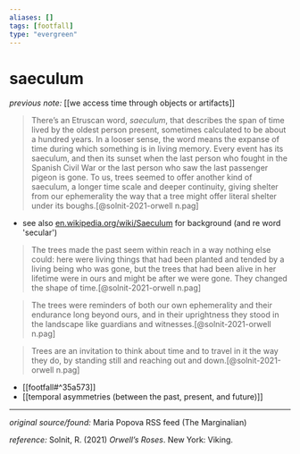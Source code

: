 ```yaml
---
aliases: []
tags: [footfall]
type: "evergreen"
---
```


# saeculum

_previous note:_ [[we access time through objects or artifacts]]

> There’s an Etruscan word, _saeculum_, that describes the span of time lived by the oldest person present, sometimes calculated to be about a hundred years. In a looser sense, the word means the expanse of time during which something is in living memory. Every event has its saeculum, and then its sunset when the last person who fought in the Spanish Civil War or the last person who saw the last passenger pigeon is gone. To us, trees seemed to offer another kind of saeculum, a longer time scale and deeper continuity, giving shelter from our ephemerality the way that a tree might offer literal shelter under its boughs.[@solnit-2021-orwell n.pag]

- see also [en.wikipedia.org/wiki/Saeculum](https://en.wikipedia.org/wiki/Saeculum) for background (and re word 'secular')

> The trees made the past seem within reach in a way nothing else could: here were living things that had been planted and tended by a living being who was gone, but the trees that had been alive in her lifetime were in ours and might be after we were gone. They changed the shape of time.[@solnit-2021-orwell n.pag]

> The trees were reminders of both our own ephemerality and their endurance long beyond ours, and in their uprightness they stood in the landscape like guardians and witnesses.[@solnit-2021-orwell n.pag]

> Trees are an invitation to think about time and to travel in it the way they do, by standing still and reaching out and down.[@solnit-2021-orwell n.pag]

- [[footfall#^35a573]]
- [[temporal asymmetries (between the past, present, and future)]]

---

_original source/found:_ Maria Popova RSS feed (The Marginalian)

_reference:_ Solnit, R. (2021) _Orwell’s Roses_. New York: Viking.



